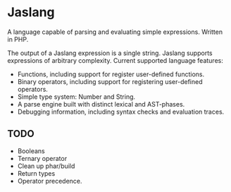 # Jaslang

A language capable of parsing and evaluating simple expressions. Written in PHP.

The output of a Jaslang expression is a single string. Jaslang supports expressions of arbitrary complexity.
Current supported language features:

* Functions, including support for register user-defined functions.
* Binary operators, including support for registering user-defined operators.
* Simple type system: Number and String.
* A parse engine built with distinct lexical and AST-phases.
* Debugging information, including syntax checks and evaluation traces.

## TODO

* Booleans
* Ternary operator
* Clean up phar/build
* Return types
* Operator precedence.